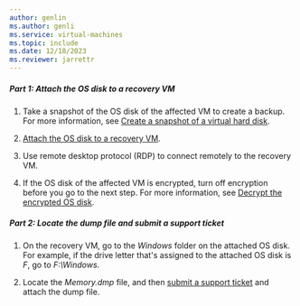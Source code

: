```yaml
---
author: genlin
ms.author: genli
ms.service: virtual-machines
ms.topic: include
ms.date: 12/18/2023
ms.reviewer: jarrettr
---
```

##### Part 1: Attach the OS disk to a recovery VM

1. Take a snapshot of the OS disk of the affected VM to create a backup. For more information, see [Create a snapshot of a virtual hard disk](/azure/virtual-machines/snapshot-copy-managed-disk).

1. [Attach the OS disk to a recovery VM](../../azure/virtual-machines-windows/troubleshoot-recovery-disks-portal-windows.md).

1. Use remote desktop protocol (RDP) to connect remotely to the recovery VM.

1. If the OS disk of the affected VM is encrypted, turn off encryption before you go to the next step. For more information, see [Decrypt the encrypted OS disk](../../azure/virtual-machines-windows/troubleshoot-bitlocker-boot-error.md#decrypt-the-encrypted-os-disk).

##### Part 2: Locate the dump file and submit a support ticket

1. On the recovery VM, go to the *Windows* folder on the attached OS disk. For example, if the drive letter that's assigned to the attached OS disk is *F*, go to *F:\\Windows*.

1. Locate the *Memory.dmp* file, and then [submit a support ticket](https://portal.azure.com/?#blade/Microsoft_Azure_Support/HelpAndSupportBlade) and attach the dump file.
